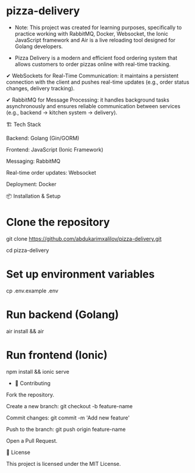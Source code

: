 # pizza-delivery

- Note: This project was created for learning purposes, specifically to practice working with RabbitMQ, Docker, Websocket, the Ionic JavaScript framework and Air is a live reloading tool designed for Golang developers.

- Pizza Delivery is a modern and efficient food ordering system that allows customers to order pizzas online with real-time tracking. 

✔ WebSockets for Real-Time Communication: it maintains a persistent connection with the client and pushes real-time updates (e.g., order status changes, delivery tracking).

✔ RabbitMQ for Message Processing: it handles background tasks asynchronously and ensures reliable communication between services (e.g., backend → kitchen system → delivery).
 
🏗️ Tech Stack

Backend: Golang (Gin/GORM)

Frontend: JavaScript (Ionic Framework)

Messaging: RabbitMQ

Real-time order updates: Websocket

Deployment: Docker

📦 Installation & Setup 

# Clone the repository
git clone https://github.com/abdukarimxalilov/pizza-delivery.git

cd pizza-delivery

# Set up environment variables
cp .env.example .env

# Run backend (Golang)
air install && air

# Run frontend (Ionic)
npm install && ionic serve

- 🤝 Contributing

Fork the repository.

Create a new branch: git checkout -b feature-name

Commit changes: git commit -m 'Add new feature'

Push to the branch: git push origin feature-name

Open a Pull Request.

📝 License

This project is licensed under the MIT License.

